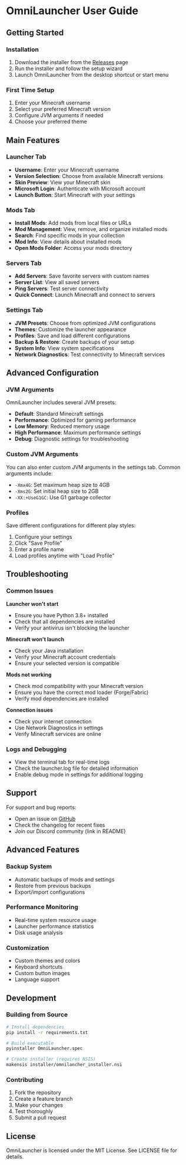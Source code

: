 # OmniLauncher User Guide

## Getting Started

### Installation
1. Download the installer from the [Releases](https://github.com/your-github-username/omnilancher/releases) page
2. Run the installer and follow the setup wizard
3. Launch OmniLauncher from the desktop shortcut or start menu

### First Time Setup
1. Enter your Minecraft username
2. Select your preferred Minecraft version
3. Configure JVM arguments if needed
4. Choose your preferred theme

## Main Features

### Launcher Tab
- **Username**: Enter your Minecraft username
- **Version Selection**: Choose from available Minecraft versions
- **Skin Preview**: View your Minecraft skin
- **Microsoft Login**: Authenticate with Microsoft account
- **Launch Button**: Start Minecraft with your settings

### Mods Tab
- **Install Mods**: Add mods from local files or URLs
- **Mod Management**: View, remove, and organize installed mods
- **Search**: Find specific mods in your collection
- **Mod Info**: View details about installed mods
- **Open Mods Folder**: Access your mods directory

### Servers Tab
- **Add Servers**: Save favorite servers with custom names
- **Server List**: View all saved servers
- **Ping Servers**: Test server connectivity
- **Quick Connect**: Launch Minecraft and connect to servers

### Settings Tab
- **JVM Presets**: Choose from optimized JVM configurations
- **Themes**: Customize the launcher appearance
- **Profiles**: Save and load different configurations
- **Backup & Restore**: Create backups of your setup
- **System Info**: View system specifications
- **Network Diagnostics**: Test connectivity to Minecraft services

## Advanced Configuration

### JVM Arguments
OmniLauncher includes several JVM presets:
- **Default**: Standard Minecraft settings
- **Performance**: Optimized for gaming performance
- **Low Memory**: Reduced memory usage
- **High Performance**: Maximum performance settings
- **Debug**: Diagnostic settings for troubleshooting

### Custom JVM Arguments
You can also enter custom JVM arguments in the settings tab. Common arguments include:
- `-Xmx4G`: Set maximum heap size to 4GB
- `-Xms2G`: Set initial heap size to 2GB
- `-XX:+UseG1GC`: Use G1 garbage collector

### Profiles
Save different configurations for different play styles:
1. Configure your settings
2. Click "Save Profile"
3. Enter a profile name
4. Load profiles anytime with "Load Profile"

## Troubleshooting

### Common Issues

**Launcher won't start**
- Ensure you have Python 3.8+ installed
- Check that all dependencies are installed
- Verify your antivirus isn't blocking the launcher

**Minecraft won't launch**
- Check your Java installation
- Verify your Minecraft account credentials
- Ensure your selected version is compatible

**Mods not working**
- Check mod compatibility with your Minecraft version
- Ensure you have the correct mod loader (Forge/Fabric)
- Verify mod dependencies are installed

**Connection issues**
- Check your internet connection
- Use Network Diagnostics in settings
- Verify Minecraft services are online

### Logs and Debugging
- View the terminal tab for real-time logs
- Check the launcher.log file for detailed information
- Enable debug mode in settings for additional logging

## Support

For support and bug reports:
- Open an issue on [GitHub](https://github.com/your-github-username/omnilancher/issues)
- Check the changelog for recent fixes
- Join our Discord community (link in README)

## Advanced Features

### Backup System
- Automatic backups of mods and settings
- Restore from previous backups
- Export/import configurations

### Performance Monitoring
- Real-time system resource usage
- Launcher performance statistics
- Disk usage analysis

### Customization
- Custom themes and colors
- Keyboard shortcuts
- Custom button images
- Language support

## Development

### Building from Source
```bash
# Install dependencies
pip install -r requirements.txt

# Build executable
pyinstaller OmniLauncher.spec

# Create installer (requires NSIS)
makensis installer/omnilancher_installer.nsi
```

### Contributing
1. Fork the repository
2. Create a feature branch
3. Make your changes
4. Test thoroughly
5. Submit a pull request

## License

OmniLauncher is licensed under the MIT License. See LICENSE file for details.

